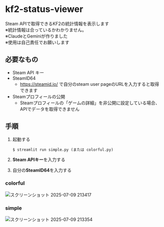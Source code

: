 # kf2-status-viewer
Steam APIで取得できるKF2の統計情報を表示します  
※統計情報は合っているかわかりません。  
※ClaudeとGeminiが作りました  
※使用は自己責任でお願いします  

## 必要なもの
* Steam API キー
* SteamID64
    * https://steamid.io/ で自分のsteam user pageのURLを入力すると取得できます
* Steamプロフィールの公開
    * Steamプロフィールの「ゲームの詳細」を非公開に設定している場合、APIでデータを取得できません


## 手順

1. 起動する
    ```
    $ streamlit run simple.py (または colorful.py)
    ```

2. **Steam APIキー**を入力する

3. 自分の**SteamID64**を入力する

### colorful
![スクリーンショット 2025-07-09 213417](https://github.com/user-attachments/assets/5dc66fb4-58aa-4d5b-be7b-b05bf32b3812)


### simple
![スクリーンショット 2025-07-09 213354](https://github.com/user-attachments/assets/cc70ded2-18c1-4a69-80df-4c6cdee9e54c)

